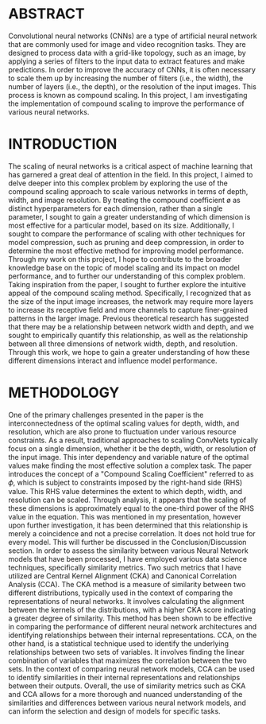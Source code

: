 # ABSTRACT
Convolutional neural networks (CNNs) are a type of artificial neural network that are commonly used for image and video recognition
tasks. They are designed to process data with a grid-like topology, such as an image, by applying a series of filters to the input data to
extract features and make predictions. In order to improve the accuracy of CNNs, it is often necessary to scale them up by increasing
the number of filters (i.e., the width), the number of layers (i.e., the depth), or the resolution of the input images. This process is known
as compound scaling. In this project, I am investigating the implementation of compound scaling to improve the performance of
various neural networks.

# INTRODUCTION
The scaling of neural networks is a critical aspect of machine learning that has garnered a great deal of attention in
the field. In this project, I aimed to delve deeper into this complex problem by exploring the use of the compound
scaling approach to scale various networks in terms of depth, width, and image resolution. By treating the compound
coefficient ø as distinct hyperparameters for each dimension, rather than a single parameter, I sought to gain a greater
understanding of which dimension is most effective for a particular model, based on its size. Additionally, I sought
to compare the performance of scaling with other techniques for model compression, such as pruning and deep
compression, in order to determine the most effective method for improving model performance. Through my work on
this project, I hope to contribute to the broader knowledge base on the topic of model scaling and its impact on model
performance, and to further our understanding of this complex problem.
Taking inspiration from the paper, I sought to further explore the intuitive appeal of the compound scaling method.
Specifically, I recognized that as the size of the input image increases, the network may require more layers to increase
its receptive field and more channels to capture finer-grained patterns in the larger image. Previous theoretical research
has suggested that there may be a relationship between network width and depth, and we sought to empirically quantify
this relationship, as well as the relationship between all three dimensions of network width, depth, and resolution.
Through this work, we hope to gain a greater understanding of how these different dimensions interact and influence
model performance.

# METHODOLOGY
One of the primary challenges presented in the paper is the interconnectedness of the optimal scaling values for depth,
width, and resolution, which are also prone to fluctuation under various resource constraints. As a result, traditional
approaches to scaling ConvNets typically focus on a single dimension, whether it be the depth, width, or resolution
of the input image. This inter dependency and variable nature of the optimal values make finding the most effective
solution a complex task.
The paper introduces the concept of a "Compound Scaling Coefficient" referred to as 𝜙, which is subject to constraints
imposed by the right-hand side (RHS) value. This RHS value determines the extent to which depth, width, and
resolution can be scaled. Through analysis, it appears that the scaling of these dimensions is approximately equal to
the one-third power of the RHS value in the equation. This was mentioned in my presentation, however upon further
investigation, it has been determined that this relationship is merely a coincidence and not a precise correlation. It does
not hold true for every model. This will further be discussed in the Conclusion/Discussion section.
In order to assess the similarity between various Neural Network models that have been processed, I have employed
various data science techniques, specifically similarity metrics. Two such metrics that I have utilized are Central Kernel
Alignment (CKA) and Canonical Correlation Analysis (CCA).
The CKA method is a measure of similarity between two different distributions, typically used in the context of
comparing the representations of neural networks. It involves calculating the alignment between the kernels of the
distributions, with a higher CKA score indicating a greater degree of similarity. This method has been shown to be
effective in comparing the performance of different neural network architectures and identifying relationships between
their internal representations.
CCA, on the other hand, is a statistical technique used to identify the underlying relationships between two sets
of variables. It involves finding the linear combination of variables that maximizes the correlation between the two
sets. In the context of comparing neural network models, CCA can be used to identify similarities in their internal
representations and relationships between their outputs.
Overall, the use of similarity metrics such as CKA and CCA allows for a more thorough and nuanced understanding of
the similarities and differences between various neural network models, and can inform the selection and design of
models for specific tasks.
